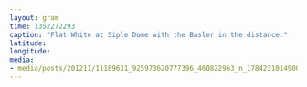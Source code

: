 ```yaml
---
layout: gram
time: 1352272293
caption: "Flat White at Siple Dome with the Basler in the distance."
latitude: 
longitude: 
media:
- media/posts/201211/11189631_925973620777396_460822963_n_17842310149000351.jpg
---
```

